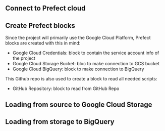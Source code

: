 ## Connect to Prefect cloud


## Create Prefect blocks
Since the project will primarily use the Google Cloud Platform, Prefect blocks are created with this in mind:
- Google Cloud Credentials: block to contain the service account info of the project
- Google Cloud Storage Bucket: bloc to make connection to GCS bucket
- Google Cloud BigQuery: block to make connection to BigQuery

This Github repo is also used to create a block to read all needed scripts:
- GitHub Repository: block to read from GitHub Repo

## Loading from source to Google Cloud Storage

## Loading from storage to BigQuery